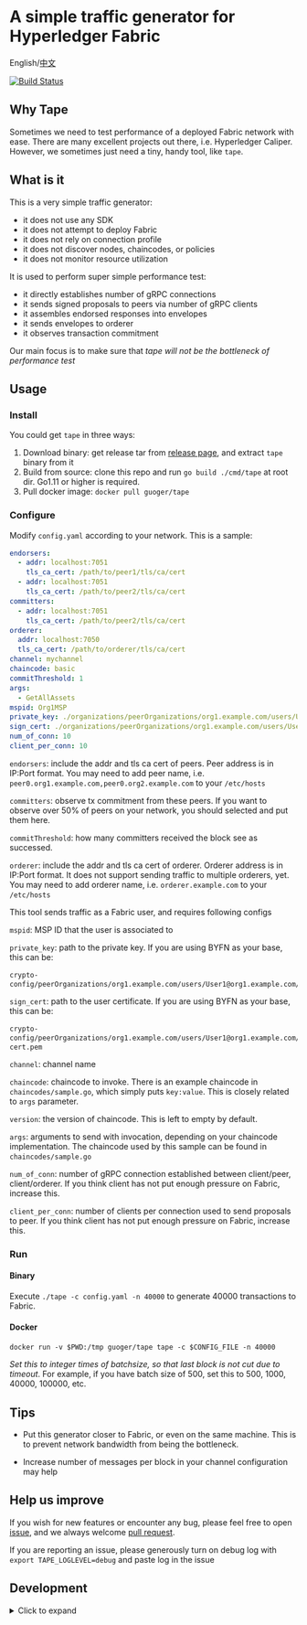 # A simple traffic generator for Hyperledger Fabric

English/[中文](docs/whatis.md)

[![Build Status](https://dev.azure.com/guojiannan1101/guojiannan1101/_apis/build/status/guoger.tape?branchName=master)](https://dev.azure.com/guojiannan1101/guojiannan1101/_build/latest?definitionId=1&branchName=master)
## Why Tape

Sometimes we need to test performance of a deployed Fabric network with ease. There are many excellent projects out there, i.e. Hyperledger Caliper. However, we sometimes just need a tiny, handy tool, like `tape`.

## What is it

This is a very simple traffic generator:
- it does not use any SDK
- it does not attempt to deploy Fabric
- it does not rely on connection profile
- it does not discover nodes, chaincodes, or policies
- it does not monitor resource utilization

It is used to perform super simple performance test:
- it directly establishes number of gRPC connections
- it sends signed proposals to peers via number of gRPC clients
- it assembles endorsed responses into envelopes
- it sends envelopes to orderer
- it observes transaction commitment

Our main focus is to make sure that *tape will not be the bottleneck of performance test*

## Usage

### Install

You could get `tape` in three ways:
1. Download binary: get release tar from [release page](https://github.com/guoger/tape/releases), and extract `tape` binary from it
2. Build from source: clone this repo and run `go build ./cmd/tape` at root dir. Go1.11 or higher is required.
3. Pull docker image: `docker pull guoger/tape`

### Configure

Modify `config.yaml` according to your network. This is a sample:
```yaml
endorsers:
  - addr: localhost:7051
    tls_ca_cert: /path/to/peer1/tls/ca/cert
  - addr: localhost:7051
    tls_ca_cert: /path/to/peer2/tls/ca/cert
committers:
  - addr: localhost:7051
    tls_ca_cert: /path/to/peer2/tls/ca/cert
orderer:
  addr: localhost:7050
  tls_ca_cert: /path/to/orderer/tls/ca/cert
channel: mychannel
chaincode: basic
commitThreshold: 1
args:
  - GetAllAssets
mspid: Org1MSP
private_key: ./organizations/peerOrganizations/org1.example.com/users/User1@org1.example.com/msp/keystore/priv_sk
sign_cert: ./organizations/peerOrganizations/org1.example.com/users/User1@org1.example.com/msp/signcerts/User1@org1.example.com-cert.pem
num_of_conn: 10
client_per_conn: 10
```

`endorsers`: include the addr and tls ca cert of peers. Peer address is in IP:Port format. You may need to add peer name, i.e. `peer0.org1.example.com,peer0.org2.example.com` to your `/etc/hosts`

`committers`: observe tx commitment from these peers. If you want to observe over 50% of peers on your network, you should selected and put them here.

`commitThreshold`: how many committers received the block see as successed.

`orderer`: include the addr and tls ca cert of orderer. Orderer address is in IP:Port format. It does not support sending traffic to multiple orderers, yet. You may need to add orderer name, i.e. `orderer.example.com` to your `/etc/hosts`

This tool sends traffic as a Fabric user, and requires following configs

`mspid`: MSP ID that the user is associated to

`private_key`: path to the private key. If you are using BYFN as your base, this can be:
```
crypto-config/peerOrganizations/org1.example.com/users/User1@org1.example.com/msp/keystore/priv_sk
```

`sign_cert`: path to the user certificate. If you are using BYFN as your base, this can be:
```
crypto-config/peerOrganizations/org1.example.com/users/User1@org1.example.com/msp/signcerts/User1@org1.example.com-cert.pem
```

`channel`: channel name

`chaincode`: chaincode to invoke. There is an example chaincode in `chaincodes/sample.go`, which simply puts `key:value`. This is closely related to `args` parameter.

`version`: the version of chaincode. This is left to empty by default.

`args`: arguments to send with invocation, depending on your chaincode implementation. The chaincode used by this sample can be found in `chaincodes/sample.go`

`num_of_conn`: number of gRPC connection established between client/peer, client/orderer. If you think client has not put enough pressure on Fabric, increase this.

`client_per_conn`: number of clients per connection used to send proposals to peer. If you think client has not put enough pressure on Fabric, increase this.

### Run

#### Binary

Execute `./tape -c config.yaml -n 40000` to generate 40000 transactions to Fabric.

#### Docker

```
docker run -v $PWD:/tmp guoger/tape tape -c $CONFIG_FILE -n 40000
```

*Set this to integer times of batchsize, so that last block is not cut due to timeout*. For example, if you have batch size of 500, set this to 500, 1000, 40000, 100000, etc.

## Tips

- Put this generator closer to Fabric, or even on the same machine. This is to prevent network bandwidth from being the bottleneck.

- Increase number of messages per block in your channel configuration may help

## Help us improve

If you wish for new features or encounter any bug, please feel free to open [issue](https://github.com/guoger/tape/issues), and we always welcome [pull request](https://github.com/guoger/tape/pulls).

If you are reporting an issue, please generously turn on debug log with `export TAPE_LOGLEVEL=debug` and paste log in the issue

## Development
<details>
<summary>Click to expand</summary>

### Tape workflow

Tape consists of several workers that run in goroutines, so that the pipeline is highly concurrent and scalable. Workers are connected via buffered channels, so they can pass products around.

![tape workflow](tape.jpeg)

### log

We use [logrus](https://github.com/sirupsen/logrus) for logging, which can be set with env var `export TAPE_LOGLEVEL=debug`.
Here are possbile values (warn by default)
`"panic", "fatal", "error", "warn", "warning", "info", "debug", "trace"`

</details>
